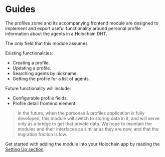 # Guides

The profiles zome and its accompanying frontend module are designed to implement and export useful functionality around personal profile information about the agents in a Holochain DHT.

The only field that this module assumes 

Existing functionalities:

- Creating a profile.
- Updating a profile.
- Searching agents by nickname.
- Getting the profile for a list of agents.

Future functionality will include:

- Configurable profile fields.
- Profile detail frontend element.

> In the future, when the personas & profiles application is fully developed, this module will switch to storing data in it, and will serve only as a bridge to get that private data. We hope to maintain the modules and their interfaces as similar as they are now, and that the migration friction is low.

Get started with adding the module into your Holochain app by reading the [Setting Up section](/guides/setting-up/adding-the-zome/).
